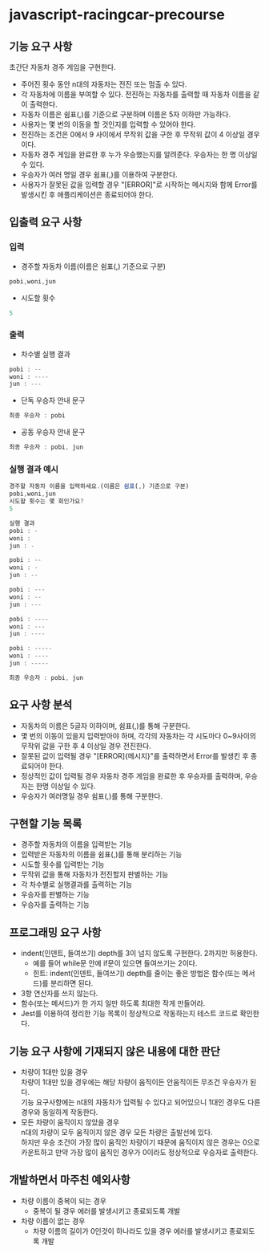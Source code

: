 # javascript-racingcar-precourse

## 기능 요구 사항

초간단 자동차 경주 게임을 구현한다.

- 주어진 횟수 동안 n대의 자동차는 전진 또는 멈출 수 있다.
- 각 자동차에 이름을 부여할 수 있다. 전진하는 자동차를 출력할 때 자동차 이름을 같이 출력한다.
- 자동차 이름은 쉼표(,)를 기준으로 구분하며 이름은 5자 이하만 가능하다.
- 사용자는 몇 번의 이동을 할 것인지를 입력할 수 있어야 한다.
- 전진하는 조건은 0에서 9 사이에서 무작위 값을 구한 후 무작위 값이 4 이상일 경우이다.
- 자동차 경주 게임을 완료한 후 누가 우승했는지를 알려준다. 우승자는 한 명 이상일 수 있다.
- 우승자가 여러 명일 경우 쉼표(,)를 이용하여 구분한다.
- 사용자가 잘못된 값을 입력할 경우 "[ERROR]"로 시작하는 메시지와 함께 Error를 발생시킨 후 애플리케이션은 종료되어야 한다.

## 입출력 요구 사항

### 입력

- 경주할 자동차 이름(이름은 쉼표(,) 기준으로 구분)

```javascript
pobi,woni,jun
```

- 시도할 횟수

```javascript
5
```

### 출력

- 차수별 실행 결과

```javascript
pobi : --
woni : ----
jun : ---
```

- 단독 우승자 안내 문구

```javascript
최종 우승자 : pobi
```

- 공동 우승자 안내 문구

```javascript
최종 우승자 : pobi, jun
```

### 실행 결과 예시

```javascript
경주할 자동차 이름을 입력하세요.(이름은 쉼표(,) 기준으로 구분)
pobi,woni,jun
시도할 횟수는 몇 회인가요?
5

실행 결과
pobi : -
woni : 
jun : -

pobi : --
woni : -
jun : --

pobi : ---
woni : --
jun : ---

pobi : ----
woni : ---
jun : ----

pobi : -----
woni : ----
jun : -----

최종 우승자 : pobi, jun
```

## 요구 사항 분석

- 자동차의 이름은 5글자 이하이며, 쉼표(,)를 통해 구분한다.
- 몇 번의 이동이 있을지 입력받아야 하며, 각각의 자동차는 각 시도마다 0~9사이의 무작위 값을 구한 후 4 이상일 경우 전진한다.
- 잘못된 값이 입력될 경우 "[ERROR]{메시지}"를 출력하면서 Error를 발생킨 후 종료되어야 한다.
- 정상적인 값이 입력될 경우 자동차 경주 게임을 완료한 후 우승자를 출력하며, 우승자는 한명 이상일 수 있다.
- 우승자가 여러명일 경우 쉼표(,)를 통해 구분한다.

## 구현할 기능 목록

- 경주할 자동차의 이름을 입력받는 기능
- 입력받은 자동차의 이름을 쉼표(,)를 통해 분리하는 기능
- 시도할 횟수를 입력받는 기능
- 무작위 값을 통해 자동차가 전진할지 판별하는 기능
- 각 차수별로 실행결과를 출력하는 기능
- 우승자를 판별하는 기능
- 우승자를 출력하는 기능

## 프로그래밍 요구 사항

- indent(인덴트, 들여쓰기) depth를 3이 넘지 않도록 구현한다. 2까지만 허용한다.
  - 예를 들어 while문 안에 if문이 있으면 들여쓰기는 2이다.
  - 힌트: indent(인덴트, 들여쓰기) depth를 줄이는 좋은 방법은 함수(또는 메서드)를 분리하면 된다.
- 3항 연산자를 쓰지 않는다.
- 함수(또는 메서드)가 한 가지 일만 하도록 최대한 작게 만들어라.
- Jest를 이용하여 정리한 기능 목록이 정상적으로 작동하는지 테스트 코드로 확인한다.

## 기능 요구 사항에 기재되지 않은 내용에 대한 판단

- 차량이 1대만 있을 경우  
  차량이 1대만 있을 경우에는 해당 차량이 움직이든 안움직이든 무조건 우승자가 된다.  
  기능 요구사항에는 n대의 자동차가 입력될 수 있다고 되어있으니 1대인 경우도 다른 경우와 동일하게 작동한다.
- 모든 차량이 움직이지 않았을 경우  
  n대의 차량이 모두 움직이지 않은 경우 모든 차량은 출발선에 있다.  
  하지만 우승 조건이 가장 많이 움직인 차량이기 때문에 움직이지 않은 경우는 0으로 카운트하고 만약 가장 많이 움직인 경우가 0이라도 정상적으로 우승자로 출력한다.

## 개발하면서 마주친 예외사항

- 차량 이름이 중복이 되는 경우
  - 중복이 될 경우 에러를 발생시키고 종료되도록 개발
- 차량 이름이 없는 경우
  - 차량 이름의 길이가 0인것이 하나라도 있을 경우 에러를 발생시키고 종료되도록 개발
